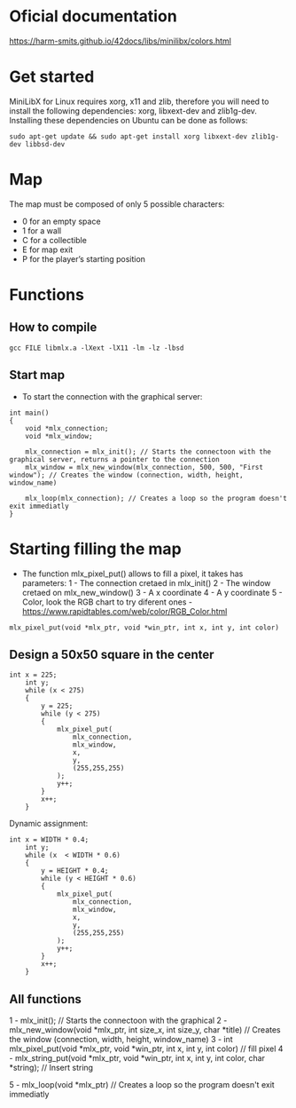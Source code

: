 # Oficial documentation
https://harm-smits.github.io/42docs/libs/minilibx/colors.html

# Get started
MiniLibX for Linux requires xorg, x11 and zlib, therefore you will need to install the following dependencies: xorg, libxext-dev and zlib1g-dev. Installing these dependencies on Ubuntu can be done as follows:
```
sudo apt-get update && sudo apt-get install xorg libxext-dev zlib1g-dev libbsd-dev
```

# Map
The map must be composed of only 5 possible characters: 
- 0 for an empty space
- 1 for a wall
- C for a collectible
- E for map exit 
- P for the player’s starting position

# Functions

## How to compile

```
gcc FILE libmlx.a -lXext -lX11 -lm -lz -lbsd
```


## Start map
- To start the connection with the graphical server:
```
int main()
{
    void *mlx_connection;
    void *mlx_window;

    mlx_connection = mlx_init(); // Starts the connectoon with the graphical server, returns a pointer to the connection
    mlx_window = mlx_new_window(mlx_connection, 500, 500, "First window"); // Creates the window (connection, width, height, window_name) 
    
    mlx_loop(mlx_connection); // Creates a loop so the program doesn't exit immediatly
} 
```

# Starting filling the map

- The function mlx_pixel_put() allows to fill a pixel, it takes has parameters:
1 - The connection cretaed in mlx_init()
2 - The window cretaed on mlx_new_window()
3 - A x coordinate
4 - A y coordinate
5 - Color, look the RGB chart to try diferent ones -  https://www.rapidtables.com/web/color/RGB_Color.html

```
mlx_pixel_put(void *mlx_ptr, void *win_ptr, int x, int y, int color)
```

## Design a 50x50 square in the center

```
int x = 225;
    int y;
    while (x < 275)
    {
        y = 225;
        while (y < 275)
        {
            mlx_pixel_put(
                mlx_connection, 
                mlx_window, 
                x, 
                y, 
                (255,255,255)
            );
            y++;
        }
        x++;
    }
```

Dynamic assignment:
```
int x = WIDTH * 0.4;
    int y;
    while (x  < WIDTH * 0.6)
    {
        y = HEIGHT * 0.4;
        while (y < HEIGHT * 0.6)
        {
            mlx_pixel_put(
                mlx_connection, 
                mlx_window, 
                x, 
                y, 
                (255,255,255)
            );
            y++;
        }
        x++;
    }
```

## All functions

1 - mlx_init(); // Starts the connectoon with the graphical 
2 - mlx_new_window(void *mlx_ptr, int size_x, int size_y, char *title) // Creates the window (connection, width, height, window_name) 
3 - int mlx_pixel_put(void *mlx_ptr, void *win_ptr, int x, int y, int color) // fill pixel
4 - mlx_string_put(void *mlx_ptr, void *win_ptr, int x, int y, int color, char *string); // Insert string

5 - mlx_loop(void *mlx_ptr) // Creates a loop so the program doesn't exit immediatly

